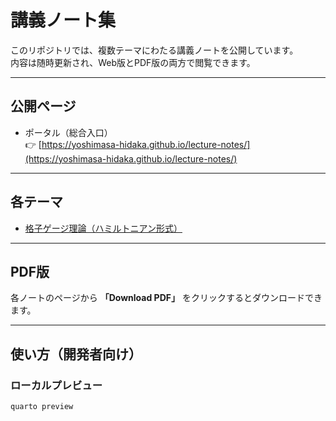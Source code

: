 # 講義ノート集

このリポジトリでは、複数テーマにわたる講義ノートを公開しています。  
内容は随時更新され、Web版とPDF版の両方で閲覧できます。

---

## 公開ページ

- ポータル（総合入口）  
  👉 [https://yoshimasa-hidaka.github.io/lecture-notes/](https://yoshimasa-hidaka.github.io/lecture-notes/)

---

## 各テーマ
- [格子ゲージ理論（ハミルトニアン形式）](https://yoshimasa-hidaka.github.io/lecture-notes/hamiltonian_lattice/)  

---

## PDF版

各ノートのページから **「Download PDF」** をクリックするとダウンロードできます。

---

## 使い方（開発者向け）

### ローカルプレビュー
```bash
quarto preview